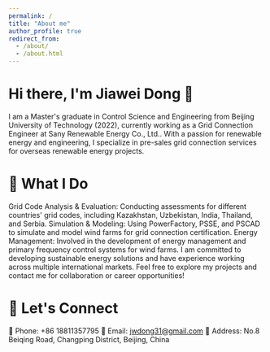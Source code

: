 ```yaml
---
permalink: /
title: "About me"
author_profile: true
redirect_from: 
  - /about/
  - /about.html
---
```

Hi there, I'm Jiawei Dong 👋
======
I am a Master's graduate in Control Science and Engineering from Beijing University of Technology (2022), currently working as a Grid Connection Engineer at Sany Renewable Energy Co., Ltd.. With a passion for renewable energy and engineering, I specialize in pre-sales grid connection services for overseas renewable energy projects.

🔧 What I Do
======
Grid Code Analysis & Evaluation: Conducting assessments for different countries' grid codes, including Kazakhstan, Uzbekistan, India, Thailand, and Serbia.
Simulation & Modeling: Using PowerFactory, PSSE, and PSCAD to simulate and model wind farms for grid connection certification.
Energy Management: Involved in the development of energy management and primary frequency control systems for wind farms.
I am committed to developing sustainable energy solutions and have experience working across multiple international markets. Feel free to explore my projects and contact me for collaboration or career opportunities!

🚀 Let's Connect
======
📱 Phone: +86 18811357795
📧 Email: jwdong31@gmail.com
📍 Address: No.8 Beiqing Road, Changping District, Beijing, China

